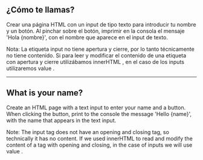 ## ¿Cómo te llamas?

Crear una página HTML con un input de tipo texto para introducir tu nombre y un botón. Al pinchar sobre el botón, imprimir en la consola el mensaje 'Hola {nombre}', con el nombre que aparece en el input de texto.

Nota: La etiqueta input no tiene apertura y cierre, por lo tanto técnicamente no tiene contenido. Si para leer y modificar el contenido de una etiqueta con apertura y cierre utilizábamos innerHTML , en el caso de los inputs utilizaremos value .

---

## What is your name?

Create an HTML page with a text input to enter your name and a button. When clicking the button, print to the console the message 'Hello {name}', with the name that appears in the text input.

Note: The input tag does not have an opening and closing tag, so technically it has no content. If we used innerHTML to read and modify the content of a tag with opening and closing, in the case of inputs we will use value .
